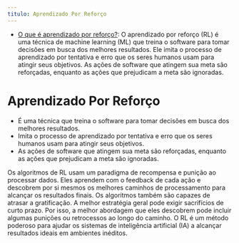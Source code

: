 ```yaml
---
titulo: Aprendizado Por Reforço
---
```

- [O que é aprendizado por reforço?](https://aws.amazon.com/pt/what-is/reinforcement-learning/): O aprendizado por reforço (RL) é uma técnica de machine learning (ML) que treina o software para tomar decisões em busca dos melhores resultados. Ele imita o processo de aprendizado por tentativa e erro que os seres humanos usam para atingir seus objetivos. As ações de software que atingem sua meta são reforçadas, enquanto as ações que prejudicam a meta são ignoradas.

# Aprendizado  Por Reforço

- É uma técnica que treina o software para tomar decisões em busca dos melhores resultados.
- Imita o processo de aprendizado por tentativa e erro que os seres humanos usam para atingir seus objetivos.
- As ações de software que atingem sua meta são reforçadas, enquanto as ações que prejudicam a meta são ignoradas. 

Os algoritmos de RL usam um paradigma de recompensa e punição ao processar dados. Eles aprendem com o feedback de cada ação e descobrem por si mesmos os melhores caminhos de processamento para alcançar os resultados finais. Os algoritmos também são capazes de atrasar a gratificação. A melhor estratégia geral pode exigir sacrifícios de curto prazo. Por isso, a melhor abordagem que eles descobrem pode incluir algumas punições ou retrocessos ao longo do caminho. O RL é um método poderoso para ajudar os sistemas de inteligência artificial (IA) a alcançar resultados ideais em ambientes inéditos.
